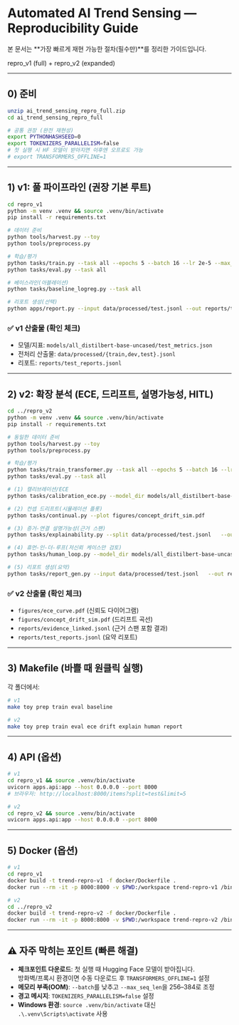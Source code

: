 # Automated AI Trend Sensing — Reproducibility Guide

본 문서는  **가장 빠르게 재현 가능한 절차(필수만)**를 정리한 가이드입니다.  

repro_v1 (full) + repro_v2 (expanded)

---

## 0) 준비

```bash
unzip ai_trend_sensing_repro_full.zip
cd ai_trend_sensing_repro_full

# 공통 권장 (완전 재현성)
export PYTHONHASHSEED=0
export TOKENIZERS_PARALLELISM=false
# 첫 실행 시 HF 모델이 받아지면 이후엔 오프로도 가능
# export TRANSFORMERS_OFFLINE=1
```

---

## 1) v1: 풀 파이프라인 (권장 기본 루트)

```bash
cd repro_v1
python -m venv .venv && source .venv/bin/activate
pip install -r requirements.txt

# 데이터 준비
python tools/harvest.py --toy
python tools/preprocess.py

# 학습/평가
python tasks/train.py --task all --epochs 5 --batch 16 --lr 2e-5 --max_seq_len 512
python tasks/eval.py --task all

# 베이스라인(아블레이션)
python tasks/baseline_logreg.py --task all

# 리포트 생성(선택)
python apps/report.py --input data/processed/test.jsonl --out reports/test_reports.jsonl --summarizer t5-small
```

### ✅ v1 산출물 (확인 체크)
- 모델/지표: `models/all_distilbert-base-uncased/test_metrics.json`  
- 전처리 산출물: `data/processed/{train,dev,test}.jsonl`  
- 리포트: `reports/test_reports.jsonl`  

---

## 2) v2: 확장 분석 (ECE, 드리프트, 설명가능성, HITL)

```bash
cd ../repro_v2
python -m venv .venv && source .venv/bin/activate
pip install -r requirements.txt

# 동일한 데이터 준비
python tools/harvest.py --toy
python tools/preprocess.py

# 학습/평가
python tasks/train_transformer.py --task all --epochs 5 --batch 16 --lr 2e-5 --max_seq_len 512
python tasks/eval.py --task all

# (1) 캘리브레이션/ECE
python tasks/calibration_ece.py --model_dir models/all_distilbert-base-uncased   --split data/processed/test.jsonl --plot figures/ece_curve.pdf

# (2) 컨셉 드리프트(시뮬레이션 플롯)
python tasks/continual.py --plot figures/concept_drift_sim.pdf

# (3) 증거-연결 설명가능성(근거 스팬)
python tasks/explainability.py --split data/processed/test.jsonl   --out reports/evidence_linked.jsonl

# (4) 휴먼-인-더-루프(저신뢰 케이스만 검토)
python tasks/human_loop.py --model_dir models/all_distilbert-base-uncased   --split data/processed/test.jsonl --threshold 0.75

# (5) 리포트 생성(요약)
python tasks/report_gen.py --input data/processed/test.jsonl   --out reports/test_reports.jsonl --summarizer t5-small
```

### ✅ v2 산출물 (확인 체크)
- `figures/ece_curve.pdf` (신뢰도 다이어그램)  
- `figures/concept_drift_sim.pdf` (드리프트 곡선)  
- `reports/evidence_linked.jsonl` (근거 스팬 포함 결과)  
- `reports/test_reports.jsonl` (요약 리포트)  

---

## 3) Makefile (바쁠 때 원클릭 실행)

각 폴더에서:

```bash
# v1
make toy prep train eval baseline

# v2
make toy prep train eval ece drift explain human report
```

---

## 4) API (옵션)

```bash
# v1
cd repro_v1 && source .venv/bin/activate
uvicorn apps.api:app --host 0.0.0.0 --port 8000
# 브라우저: http://localhost:8000/items?split=test&limit=5

# v2
cd repro_v2 && source .venv/bin/activate
uvicorn apps.api:app --host 0.0.0.0 --port 8000
```

---

## 5) Docker (옵션)

```bash
# v1
cd repro_v1
docker build -t trend-repro-v1 -f docker/Dockerfile .
docker run --rm -it -p 8000:8000 -v $PWD:/workspace trend-repro-v1 /bin/bash

# v2
cd ../repro_v2
docker build -t trend-repro-v2 -f docker/Dockerfile .
docker run --rm -it -p 8000:8000 -v $PWD:/workspace trend-repro-v2 /bin/bash
```

---

## ⚠️ 자주 막히는 포인트 (빠른 해결)

- **체크포인트 다운로드**: 첫 실행 때 Hugging Face 모델이 받아집니다.  
  방화벽/프록시 환경이면 수동 다운로드 후 `TRANSFORMERS_OFFLINE=1` 설정  
- **메모리 부족(OOM)**: `--batch`를 낮추고 `--max_seq_len`을 256–384로 조정  
- **경고 메시지**: `TOKENIZERS_PARALLELISM=false` 설정  
- **Windows 환경**: `source .venv/bin/activate` 대신 `.\.venv\Scripts\activate` 사용  
